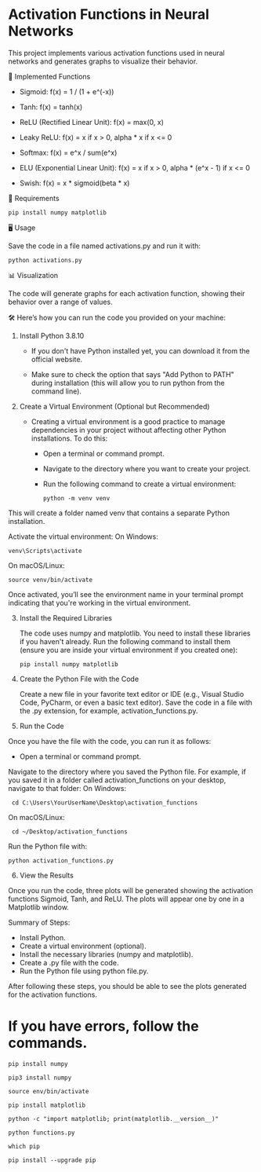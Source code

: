 
# Activation Functions in Neural Networks

  This project implements various activation functions used in neural networks and generates graphs to visualize their behavior.


📌 Implemented Functions

   - Sigmoid: f(x) = 1 / (1 + e^(-x))

   - Tanh: f(x) = tanh(x)

   - ReLU (Rectified Linear Unit): f(x) = max(0, x)

   - Leaky ReLU: f(x) = x if x > 0, alpha * x if x <= 0

   - Softmax: f(x) = e^x / sum(e^x)

   - ELU (Exponential Linear Unit): f(x) = x if x > 0, alpha * (e^x - 1) if x <= 0

  - Swish: f(x) = x * sigmoid(beta * x)


🚀 Requirements

    pip install numpy matplotlib


🖥️ Usage

   Save the code in a file named activations.py and run it with:

    python activations.py


📊 Visualization

   The code will generate graphs for each activation function, showing their behavior over a range of values.


🛠️ Here’s how you can run the code you provided on your machine:

1. Install Python 3.8.10

   - If you don't have Python installed yet, you can download it from the official website.

   - Make sure to check the option that says "Add Python to PATH" during installation (this will allow you to run python from the command line).


2. Create a Virtual Environment (Optional but Recommended)

   - Creating a virtual environment is a good practice to manage dependencies in your project without affecting other Python installations. To do this:

     - Open a terminal or command prompt.

     - Navigate to the directory where you want to create your project.

     - Run the following command to create a virtual environment:
   
           python -m venv venv

This will create a folder named venv that contains a separate Python installation.

 Activate the virtual environment:
 On Windows: 
 
    venv\Scripts\activate

 On macOS/Linux:
 
    source venv/bin/activate

 Once activated, you’ll see the environment name in your terminal prompt indicating that you're working in the virtual environment.


3. Install the Required Libraries

   The code uses numpy and matplotlib. You need to install these libraries if you haven't already. Run the following command to install them (ensure you are inside your virtual environment if you created one):

       pip install numpy matplotlib


4. Create the Python File with the Code
   
   Create a new file in your favorite text editor or IDE (e.g., Visual Studio Code, PyCharm, or even a basic text editor). Save the code in a file with the .py extension, for example, activation_functions.py.


6. Run the Code

Once you have the file with the code, you can run it as follows:

   - Open a terminal or command prompt.

  Navigate to the directory where you saved the Python file. For example, if you saved it in a folder called activation_functions on your desktop, navigate to that folder:
On Windows:

     cd C:\Users\YourUserName\Desktop\activation_functions
     
On macOS/Linux: 
    
     cd ~/Desktop/activation_functions

Run the Python file with: 
   
    python activation_functions.py


6. View the Results

Once you run the code, three plots will be generated showing the activation functions Sigmoid, Tanh, and ReLU. The plots will appear one by one in a Matplotlib window.

Summary of Steps:
   - Install Python.
   - Create a virtual environment (optional).
   - Install the necessary libraries (numpy and matplotlib).
   - Create a .py file with the code.
   - Run the Python file using python file.py.

After following these steps, you should be able to see the plots generated for the activation functions. 



# If you have errors, follow the commands.

    pip install numpy
    
    pip3 install numpy

    source env/bin/activate
    
    pip install matplotlib
    
    python -c "import matplotlib; print(matplotlib.__version__)"
    
    python functions.py

    which pip  
    
    pip install --upgrade pip

